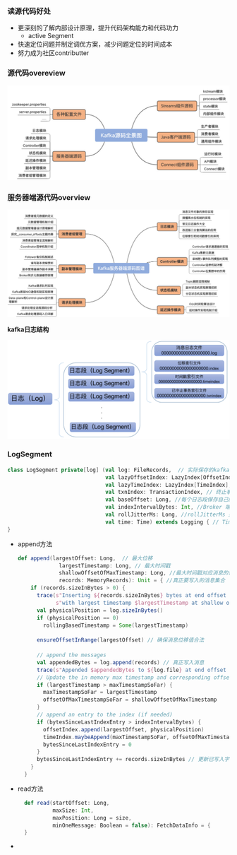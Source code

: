 ### 读源代码好处

- 更深刻的了解内部设计原理，提升代码架构能力和代码功力
  - active Segment
- 快速定位问题并制定调优方案，减少问题定位的时间成本
- 努力成为社区contributter



### 源代码overeview

![image-20201106223825311](assets/image-20201106223825311.png)

### 服务器端源代码overview

![image-20201106224500412](assets/image-20201106224500412.png)

**kafka日志结构**

![image-20201106225206641](assets/image-20201106225206641.png)

### LogSegment

```scala
class LogSegment private[log] (val log: FileRecords,  // 实际保存的kafka消息的对象
                               val lazyOffsetIndex: LazyIndex[OffsetIndex], // 消息位移索引文件
                               val lazyTimeIndex: LazyIndex[TimeIndex], //时间戳索引文件
                               val txnIndex: TransactionIndex, // 终止事务索引文件
                               val baseOffset: Long, //每个日志段保存自己的起始位移，在磁盘中看到的日志文件名
                               val indexIntervalBytes: Int, //Broker 端参数 log.index.interval.bytes 值,控制日志段对象新增索引项的频率。默认情况下，日志段新写入4KB的消息数据才会新增一条索引项。
                               val rollJitterMs: Long, //rollJitterMs 是日志段对象新增倒计时的“扰动值”。因为目前 Broker 端日志段新增倒计时是全局设置，这就是说，在未来的某个时刻可能同时创建多个日志段对象，这将极大地增加物理磁盘 I/O 压力。有了 rollJitterMs 值的干扰，每个新增日志段在创建时会彼此岔开一小段时间，这样可以缓解物理磁盘的 I/O 负载瓶颈
                               val time: Time) extends Logging { // Timer用于计时的实现类
}
```



- append方法

  ```scala
  def append(largestOffset: Long,  // 最大位移
               largestTimestamp: Long, // 最大时间戳
               shallowOffsetOfMaxTimestamp: Long, //最大时间戳对应消息的位移
               records: MemoryRecords): Unit = { //真正要写入的消息集合
      if (records.sizeInBytes > 0) {
        trace(s"Inserting ${records.sizeInBytes} bytes at end offset $largestOffset at position ${log.sizeInBytes} " +
              s"with largest timestamp $largestTimestamp at shallow offset $shallowOffsetOfMaxTimestamp")
        val physicalPosition = log.sizeInBytes()
        if (physicalPosition == 0)
          rollingBasedTimestamp = Some(largestTimestamp)
  
        ensureOffsetInRange(largestOffset) // 确保消息位移值合法
  
        // append the messages
        val appendedBytes = log.append(records) // 真正写入消息
        trace(s"Appended $appendedBytes to ${log.file} at end offset $largestOffset")
        // Update the in memory max timestamp and corresponding offset.
        if (largestTimestamp > maxTimestampSoFar) {
          maxTimestampSoFar = largestTimestamp
          offsetOfMaxTimestampSoFar = shallowOffsetOfMaxTimestamp
        }
        // append an entry to the index (if needed)
        if (bytesSinceLastIndexEntry > indexIntervalBytes) {
          offsetIndex.append(largestOffset, physicalPosition)
          timeIndex.maybeAppend(maxTimestampSoFar, offsetOfMaxTimestampSoFar)
          bytesSinceLastIndexEntry = 0
        }
        bytesSinceLastIndexEntry += records.sizeInBytes // 更新已写入字节数
      }
    }
  ```

  

- read方法

  ```scala
    def read(startOffset: Long,
             maxSize: Int,
             maxPosition: Long = size,
             minOneMessage: Boolean = false): FetchDataInfo = {
    }
  ```

  

- 